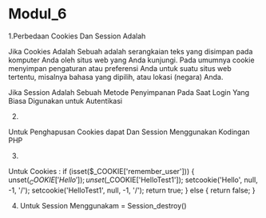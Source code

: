 # Modul_6
1.Perbedaan Cookies Dan Session Adalah

Jika Cookies Adalah Sebuah adalah serangkaian teks yang disimpan pada
 komputer Anda oleh situs web yang Anda kunjungi. Pada umumnya cookie 
menyimpan pengaturan atau preferensi Anda untuk suatu situs web tertentu,
misalnya bahasa yang dipilih, atau lokasi (negara) Anda.


Jika Session Adalah Sebuah Metode Penyimpanan Pada Saat Login
Yang Biasa Digunakan untuk Autentikasi

2. 

Untuk Penghapusan Cookies dapat Dan Session Menggunakan Kodingan PHP 

3.

Untuk Cookies :
 if (isset($_COOKIE['remember_user'])) {
    unset($_COOKIE['Hello']);
    unset($_COOKIE['HelloTest1']);
    setcookie('Hello', null, -1, '/');
    setcookie('HelloTest1', null, -1, '/');
    return true;
} else {
    return false;
}


4. Untuk Session Menggunakam = Session_destroy()
